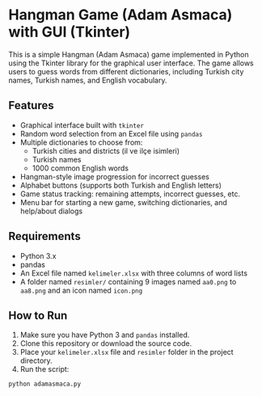 # Hangman Game (Adam Asmaca) with GUI (Tkinter)

This is a simple Hangman (Adam Asmaca) game implemented in Python using the Tkinter library for the graphical user interface. The game allows users to guess words from different dictionaries, including Turkish city names, Turkish names, and English vocabulary.

## Features

- Graphical interface built with `tkinter`
- Random word selection from an Excel file using `pandas`
- Multiple dictionaries to choose from:
  - Turkish cities and districts (il ve ilçe isimleri)
  - Turkish  names
  - 1000 common English words
- Hangman-style image progression for incorrect guesses
- Alphabet buttons (supports both Turkish and English letters)
- Game status tracking: remaining attempts, incorrect guesses, etc.
- Menu bar for starting a new game, switching dictionaries, and help/about dialogs

##  Requirements

- Python 3.x
- pandas
- An Excel file named `kelimeler.xlsx` with three columns of word lists
- A folder named `resimler/` containing 9 images named `aa0.png` to `aa8.png` and an icon named `icon.png`

##  How to Run

1. Make sure you have Python 3 and `pandas` installed.
2. Clone this repository or download the source code.
3. Place your `kelimeler.xlsx` file and `resimler` folder in the project directory.
4. Run the script:

```bash
python adamasmaca.py
